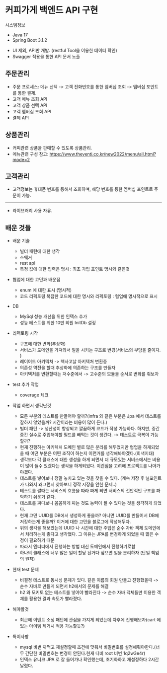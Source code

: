 # 커피가게 백엔드 API 구현

시스템정보
- Java 17
- Spring Boot 3.1.2

* UI 제외, API만 개발. (restful Tool을 이용한 데이터 확인)
* Swagger 적용을 통한 API 문서 노출

## 주문관리

- 주문 프로세스: 메뉴 선택 -> 고객 전화번호를 통한 멤버십 조회 -> 멤버십 포인트를 통한 결제.
- 고객 메뉴 조회 API
- 고객 상품 선택 API
- 고객 멤버십 조회 API
- 결제 API

## 상품관리

- 커피관련 상품을 판매할 수 있도록 상품관리.
- 메뉴관련 구성 참고: https://www.theventi.co.kr/new2022/menu/all.html?mode=2

## 고객관리

- 고객정보는 휴대폰 번호를 통해서 조회하며, 해당 번호를 통한 멤버십 포인트로 주문이 가능.

---
* 라이브러리 사용 자유.



## 배운 것들

- 배운 기술
  - 빌더 패턴에 대한 생각
  - 스웨거
  - rest api
  - 특정 값에 대한 입력은 명시 : 최초 가입 포인트 명시와 같은것 


- 협업에 대한 고민과 배운점
  - enum 에 대한 표시 (명시적)
  - 코드 리펙토링 복잡한 코드에 대한 명시와 리펙토링 : 협업에 명시적으로 표시

- DB
  - MySql 성능 개선을 위한 인덱스 추가 
  - 성능 테스트를 위한 10만 회원 InitDb 설정
- 리펙토링 시작
  - 구조에 대한 변화(추상화)
  - 서비스가 도메인을 가져와서 일을 시키는 구조로 변경(서비스의 부담을 줄이자. )
  - 레이어드 아키텍처 -> 헥사고날 아키텍처 변환중
  - 의존성 역전을 할때 추상화에 의존하는 구조를 만들자
  - 아키텍처를 변환할때는 저수준에서 -> 고수준의 모듈을 순서로 변화를 줘보자
  
- test 추가 작업
  - coverage 체크
  
- 작업 하면서 생각난것
  - 모든 부분의 테스트를 만들어야 할까?(infra 와 같은 부분은 Jpa 에서 테스트를 잘하지 않았을까? 시간이라는 비용이 많이 든다.)
  - 빌더 패턴 -> 생산성이 향상되고 깔끔하게 코드가 작성 가능하다. 하지만, 중간중간 실수로 주입해야할 필드를 빼먹는 것이 생긴다. -> 테스트로 극복이 가능할까?
  - 현재 진행하는 아키텍처 도메인 별로 많은 분리를 해두었지만 협업을 하게되었을 때 어떤 부분은 어떤 조직이 하는지 이런거를 생각해봐야겠다.(회색지대)
  - 생각보다 각 클래스에 대한 생성을 하게 되면서 더 규모있는 서비스에서는 비용이 많이 들수 있겠다는 생각을 하게되었다. 이런점을 고려해 프로젝트를 나아가야겠다.
  - 테스트를 넣어보니 정말 놓치고 있는 것을 찾을 수 있다. (계속 저장 후 널포인트가 나와서 왜그런지 찾아보니 정작 저장을 안한 문제..)
  - 테스트를 짤때는 서비스의 흐름을 따라 짜게 되면 서비스의 전반적인 구조를 파악하기 쉬운거 같다.
  - 테스트를 짜다보니 꼼꼼하게 짜는 것도 능력이 될 수 있다는 것을 생각하게 되었다.
  - 현재 고민 UUID를 DB에서 생성하게 좋을까? 아니면 UUID를 만들어서 DB에 저장하는게 좋을까? 이거에 대한 고민을 블로그에 작성해두자.
  - 위의 생각을 해보았는데 UUID 나 시간에 대한 주입은 순수 자바 객체 도메인에서 처리하는게 좋다고 생각했다. 그 이유는 JPA를 변경하게 되었을 때 많은 수정이 필요하기 때문
  - 따라서 엔티티에서 진행하는 방법 대신 도메인에서 진행하기로함
  - 하나의 클래스에 너무 많은 일이 할당 된거다 싶으면 일을 분리하자 (단일 책임의 원칙)

- 현재 test 문제 
  - 비결정 테스트로 동시성 문제가 있다. 같은 이름의 회원 만들고 진행했을때 -> 순수 자바로 만들게 되면서 h2에서의 문제를 해결
  - h2 와 모키토 없는 테스트를 넣어야 빨라진다 -> 순수 자바 객체들만 이용한 객체를 활용한 결과 속도가 빨라졌다.

- 해야할것
  - 최근에 이벤트 소싱 패턴에 관심을 가지게 되었는데 차후에 진행해보자(cart 에 있는 아이템 제거시 적용 가능할듯?)
  
- 특이사항
  - mysql 비번 까먹고 재설정할때 조건에 맞춰서 비밀번호를 설정해줘야한다.(너무 간단한 비밀번호는 변경이 안된다.현재 디비 root 비번 1q2w3e4r)
  - 인덱스 유니크 JPA 로 잘 들어가나 확인했는데, 초기화하고 재설정하다 2시간 날렸다. 

  